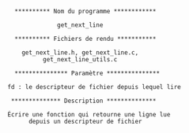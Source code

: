       ********** Nom du programme ************ 

                  get_next_line

      ********** Fichiers de rendu ***********

        get_next_line.h, get_next_line.c,
              get_next_line_utils.c

      *************** Paramètre ***************
   
    fd : le descripteur de fichier depuis lequel lire

     ************** Description **************
  
    Écrire une fonction qui retourne une ligne lue
          depuis un descripteur de fichier
